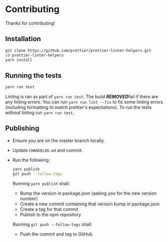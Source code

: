 # Contributing

Thanks for contributing!

## Installation

```sh
git clone https://github.com/prettier/prettier-linter-helpers.git
cd prettier-linter-helpers
yarn install
```

## Running the tests

```sh
yarn run test
```

Linting is ran as part of `yarn run test`. The build ***REMOVED***fail if there are any linting errors. You can run `yarn run lint --fix` to fix some linting errors (including formatting to match prettier's expectations). To run the tests without linting run `yarn run test`.

## Publishing

- Ensure you are on the master branch locally.
- Update `CHANGELOG.md` and commit.
- Run the following:

  ```sh
  yarn publish
  git push --follow-tags
  ```

  Running `yarn publish` shall:

  - Bump the version in package.json (asking you for the new version number)
  - Create a new commit containing that version bump in package.json
  - Create a tag for that commit
  - Publish to the npm repository

  Running `git push --follow-tags` shall:

  - Push the commit and tag to GitHub

